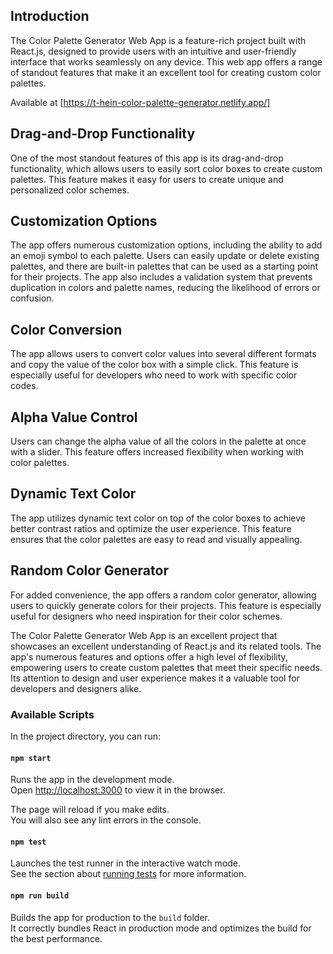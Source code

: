 ## Introduction

The Color Palette Generator Web App is a feature-rich project built with React.js, designed to provide users with an intuitive and user-friendly interface that works seamlessly on any device. This web app offers a range of standout features that make it an excellent tool for creating custom color palettes.

Available at [https://t-hein-color-palette-generator.netlify.app/]

## Drag-and-Drop Functionality

One of the most standout features of this app is its drag-and-drop functionality, which allows users to easily sort color boxes to create custom palettes. This feature makes it easy for users to create unique and personalized color schemes.

## Customization Options

The app offers numerous customization options, including the ability to add an emoji symbol to each palette. Users can easily update or delete existing palettes, and there are built-in palettes that can be used as a starting point for their projects. The app also includes a validation system that prevents duplication in colors and palette names, reducing the likelihood of errors or confusion.

## Color Conversion

The app allows users to convert color values into several different formats and copy the value of the color box with a simple click. This feature is especially useful for developers who need to work with specific color codes.

## Alpha Value Control

Users can change the alpha value of all the colors in the palette at once with a slider. This feature offers increased flexibility when working with color palettes.

## Dynamic Text Color

The app utilizes dynamic text color on top of the color boxes to achieve better contrast ratios and optimize the user experience. This feature ensures that the color palettes are easy to read and visually appealing.

## Random Color Generator

For added convenience, the app offers a random color generator, allowing users to quickly generate colors for their projects. This feature is especially useful for designers who need inspiration for their color schemes.

The Color Palette Generator Web App is an excellent project that showcases an excellent understanding of React.js and its related tools. The app's numerous features and options offer a high level of flexibility, empowering users to create custom palettes that meet their specific needs. Its attention to design and user experience makes it a valuable tool for developers and designers alike.

### Available Scripts

In the project directory, you can run:

#### `npm start`

Runs the app in the development mode.\
Open [http://localhost:3000](http://localhost:3000) to view it in the browser.

The page will reload if you make edits.\
You will also see any lint errors in the console.

#### `npm test`

Launches the test runner in the interactive watch mode.\
See the section about [running tests](https://facebook.github.io/create-react-app/docs/running-tests) for more information.

#### `npm run build`

Builds the app for production to the `build` folder.\
It correctly bundles React in production mode and optimizes the build for the best performance.
